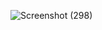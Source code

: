 ![Screenshot (298)](https://github.com/UmerAhmad9126/simplifysoftech-assignments/assets/107202480/476176f7-2cd4-489c-aaba-08cb25cf8eea)
